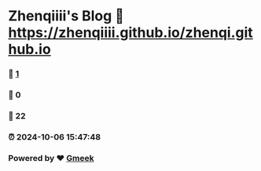 # Zhenqiiii's Blog :link: https://zhenqiiii.github.io/zhenqi.github.io 
### :page_facing_up: [1](https://zhenqiiii.github.io/zhenqi.github.io/tag.html) 
### :speech_balloon: 0 
### :hibiscus: 22 
### :alarm_clock: 2024-10-06 15:47:48 
### Powered by :heart: [Gmeek](https://github.com/Meekdai/Gmeek)
